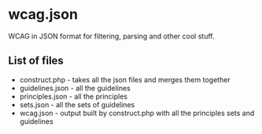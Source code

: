 wcag.json
=========

WCAG in JSON format for filtering, parsing and other cool stuff.

List of files
-------------

* construct.php - takes all the json files and merges them together
* guidelines.json - all the guidelines
* principles.json - all the principles
* sets.json - all the sets of guidelines
* wcag.json - output built by construct.php with all the principles sets and guidelines